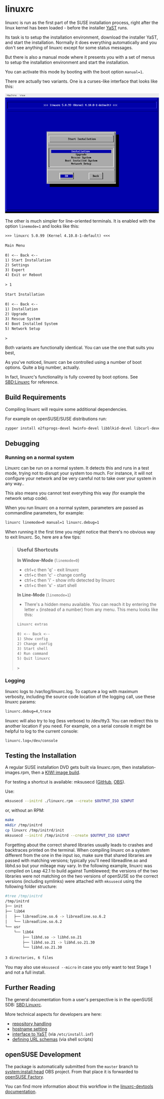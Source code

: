 # linuxrc

linuxrc is run as the first part of the SUSE installation process, right
after the linux kernel has been loaded - before
the installer [YaST](https://en.opensuse.org/Portal:YaST) runs.

Its task is to setup the installation environment, download the installer YaST, and start the installation.
Normally it does everything automatically and you don't see anything of linuxrc except for some status messages.

But there is also a manual mode where it presents you with a set of menus to setup the installation environment
and start the installation.

You can activate this mode by booting with the boot option `manual=1`.

There are actually two variants. One is a curses-like interface that looks like this:

![linuxrc screenshot](linuxrc.png)

The other is much simpler for line-oriented terminals. It is enabled with the option `linemode=1` and looks like this:

```
>>> linuxrc 5.0.99 (Kernel 4.10.8-1-default) <<<

Main Menu

0) <-- Back <--
1) Start Installation          
2) Settings               
3) Expert                
4) Exit or Reboot            

> 1

Start Installation

0) <-- Back <--
1) Installation              
2) Upgrade                
3) Rescue System             
4) Boot Installed System         
5) Network Setup             

> 
```

Both variants are functionally identical. You can use the one that suits you best,

As you've noticed, linuxrc can be controlled using a number of boot options. Quite a big number, actually.

In fact, linuxrc's functionality is fully covered by boot options. See [SBD:Linuxrc](https://en.opensuse.org/SDB:Linuxrc)
for reference.

## Build Requirements
Compiling linuxrc will require some additional dependencies.

For example on openSUSE/SUSE distributions run:
```sh
zypper install e2fsprogs-devel hwinfo-devel libblkid-devel libcurl-devel readline-devel
```
## Debugging

### Running on a normal system

Linuxrc can be run on a normal system. It detects this and runs in a test mode, trying not to disrupt your system too much.
For instance, it will not configure your network and be very careful not to take over your system in any way..

This also means you cannot test everything this way (for example the network setup code).

When you run linuxrc on a normal system, parameters are passed as commandline parameters, for example:

```sh
linuxrc linemode=0 manual=1 linuxrc.debug=1
```

When running it the first time you might notice that there's no obvious way to exit linuxrc. So, here are a few tips:

> ### Useful Shortcuts
>
> **In Window-Mode** (`linemode=0`)
>
> * ctrl+c then 'q' - exit linuxrc
> * ctrl+c then 'c' - change config
> * ctrl+c then 'i' - show info detected by linuxrc
> * ctrl+c then 's' - start shell
>
> **In Line-Mode** (`linemode=1`)
>
> * There's a hidden menu available. You can reach it by entering the letter `x` (instead of a number) from any menu.
> This menu looks like this:
>
> ```
> Linuxrc extras
> 
> 0) <-- Back <--
> 1) Show config         
> 2) Change config        
> 3) Start shell         
> 4) Run command         
> 5) Quit linuxrc         
> 
> > 
> ```

### Logging

linuxrc logs to /var/log/linuxrc.log.
To capture a log with maximum verbosity, including the source code location of the logging call,
use these linuxrc params:

```sh
linuxrc.debug=4,trace
```

linuxrc will also try to log (less verbose) to /dev/tty3. You can redirect this to another location if you need.
For example, on a serial console it might be helpful to log to the current console:

```
linuxrc.log=/dev/console
```

## Testing the Installation

A regular SUSE installation DVD gets built via linuxrc.rpm,
then installation-images.rpm,
then a [KIWI image build](https://build.opensuse.org/package/show/openSUSE:Factory/_product:openSUSE-dvd5-dvd-x86_64).

For testing a shortcut is available: mksusecd
([GitHub](https://github.com/openSUSE/mksusecd),
[OBS](https://build.opensuse.org/package/show/system:install:head/mksusecd)).

Use:

```sh
mksusecd --initrd ./linuxrc.rpm --create $OUTPUT_ISO $INPUT
```

or, without an RPM:

```sh
make
mkdir /tmp/initrd
cp linuxrc /tmp/initrd/init
mksusecd --initrd /tmp/initrd --create $OUTPUT_ISO $INPUT
```

Forgetting about the correct shared libraries usually leads to crashes and backtraces printed on the terminal.
When compiling linuxrc on a system different from the one in the input iso, make sure that shared libraries are passed with matching versions; typically you'll need libreadline.so and libhd.so but your mileage may vary. In the following example, linuxrc was compiled on Leap 42.1 to build against Tumbleweed; the versions of the two libraries were not matching on the two versions of openSUSE so the correct versions (including symlinks) were attached with `mksusecd` using the following folder structure:

```sh 
#tree /tmp/initrd
/tmp/initrd
├── init
├── lib64
│   ├── libreadline.so.6 -> libreadline.so.6.2
│   └── libreadline.so.6.2
└── usr
    └── lib64
        ├── libhd.so -> libhd.so.21
        ├── libhd.so.21 -> libhd.so.21.30
        └── libhd.so.21.30

3 directories, 6 files
```

You may also use `mksusecd --micro` in case you only want to test Stage 1
and not a full install.

## Further Reading

The general documentation from a user's perspective is in the openSUSE SDB: [SBD:Linuxrc](https://en.opensuse.org/SDB:Linuxrc).

More technical aspects for developers are here:

- [repository handling](linuxrc_repo.md)
- [hostname setting](linuxrc_hostname.md)
- [interface to YaST](linuxrc_yast_interface.txt) (via `/etc/install.inf`)
- [defining URL schemas](user_defined_url_schemes.txt) (via shell scripts)

## openSUSE Development

The package is automatically submitted from the `master` branch to
[system:install:head](https://build.opensuse.org/package/show/system:install:head/linuxrc)
OBS project. From that place it is forwarded to
[openSUSE Factory](https://build.opensuse.org/project/show/openSUSE:Factory).

You can find more information about this workflow in the [linuxrc-devtools
documentation](https://github.com/openSUSE/linuxrc-devtools#opensuse-development).
